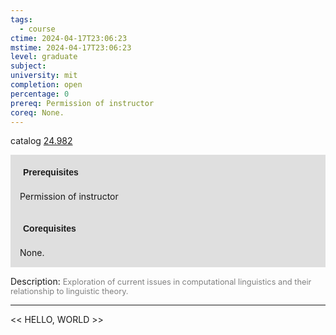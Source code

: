 ```yaml
---
tags:
  - course
ctime: 2024-04-17T23:06:23
mstime: 2024-04-17T23:06:23
level: graduate
subject: 
university: mit
completion: open
percentage: 0
prereq: Permission of instructor
coreq: None.
---
```


catalog [24.982](http://student.mit.edu/catalog/m24b.html#24.982)

<span style="display: block; padding: 15px; background-color: rgb(100, 100, 100, 0.2);"><font id="m_prereq2826_0" style="display: block; font-family: Arial, sans-serif; font-weight: bold; padding: 5px">Prerequisites</font><br><span id="prereq2826_0">Permission of instructor</span></span>
<span style="display: block; padding: 15px; background-color: rgb(100, 100, 100, 0.2);"><font id="m_coreq2826_0" style="display: block; font-family: Arial, sans-serif; font-weight: bold; padding: 5px">Corequisites</font><br><span id="coreq2826_0">None.</span></span>

<font style="">Description:</font>
<font style="color: grey; font-size: 0.8rem;">Exploration of current issues in computational linguistics and their relationship to linguistic theory.</font>



---

<< HELLO, WORLD >>
